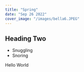 ```yaml
---
title: "Spring"
date: "Sep 26 2022"
cover_image: "/images/bella6.JPEG"
---
```


## Heading Two

- Snuggling
- Snoring

Hello World
